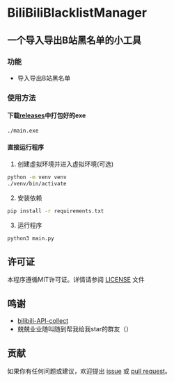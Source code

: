 # BiliBiliBlacklistManager

## 一个导入导出B站黑名单的小工具

### 功能
- 导入导出B站黑名单

### 使用方法

#### 下载[releases](https://github.com/XuanRikka/BiliBiliBlacklistManager/releases)中打包好的exe

```bash
./main.exe
```
#### 直接运行程序
1. 创建虚拟环境并进入虚拟环境(可选)
```bash
python -m venv venv
./venv/bin/activate
```
2. 安装依赖
```bash
pip install -r requirements.txt
```
3. 运行程序
```bash
python3 main.py
```

## 许可证

本程序遵循MIT许可证。详情请参阅 [LICENSE](LICENSE) 文件

## 鸣谢
- [bilibili-API-collect](https://github.com/SocialSisterYi/bilibili-API-collect/)
- 兢兢业业随叫随到帮我给我star的群友（）

## 贡献

如果你有任何问题或建议，欢迎提出 [issue](https://github.com/username/dandanplay-sync/issues) 或 [pull request](https://github.com/username/dandanplay-sync/pulls)。
